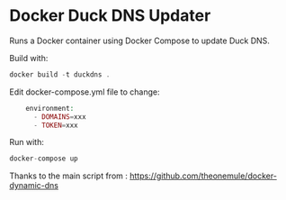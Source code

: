 Docker Duck DNS Updater
=======================

Runs a Docker container using Docker Compose to update Duck DNS.

Build with:
```php
docker build -t duckdns .
```

Edit docker-compose.yml file to change:
```php
    environment:
      - DOMAINS=xxx
      - TOKEN=xxx
```

Run with:
```php
docker-compose up
```

Thanks to the main script from : https://github.com/theonemule/docker-dynamic-dns